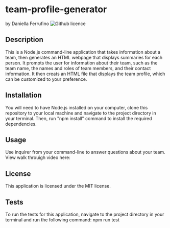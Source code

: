 # team-profile-generator
by Daniella Ferrufino ![Github licence](http://img.shields.io/badge/license-MIT-yellowgreen.svg)


## Description
This is a Node.js command-line application that takes information about a team, then generates an HTML webpage that displays summaries for each person. It prompts the user for information about their team, such as the team name, the names and roles of team members, and their contact information. It then creats an HTML file that displays the team profile, which can be customized to your preference.

## Installation
You will need to have Node.js installed on your computer, clone this repository to your local machine and navigate to the project directory in your terminal. Then, run "npm install" command to install the required dependencies.

## Usage
Use inquirer from your command-line to answer questions about your team. View walk throuigh video here:

## License
This application is licensed under the MIT license.

## Tests
To run the tests for this application, navigate to the project directory in your terminal and run the following command: npm run test